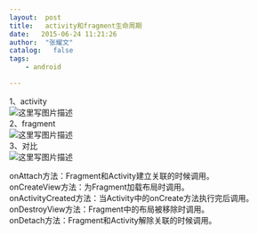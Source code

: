 ```yaml
---
layout:  post
title:   activity和fragment生命周期
date:   2015-06-24 11:21:26
author:  "张耀文"
catalog:   false
tags:
    - android

---
```

1、activity  
![这里写图片描述](http://img-blog.csdn.net/20150624111453651)  
2、fragment  
![这里写图片描述](http://img-blog.csdn.net/20150624112033002)  
3、对比  
![这里写图片描述](http://img-blog.csdn.net/20150624112057381)

onAttach方法：Fragment和Activity建立关联的时候调用。  
onCreateView方法：为Fragment加载布局时调用。  
onActivityCreated方法：当Activity中的onCreate方法执行完后调用。  
onDestroyView方法：Fragment中的布局被移除时调用。  
onDetach方法：Fragment和Activity解除关联的时候调用。

